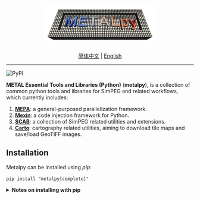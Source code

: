 <h1 align="center">
<img src="https://github.com/yanang007/metalpy/raw/main/branding/logo/metalpylogo.png" width="300" alt="METALpy">
</h1>

<div align="center">

[简体中文](https://github.com/yanang007/metalpy/tree/main/README.zh_CN.md) | [English](https://github.com/yanang007/metalpy/tree/main/README.md)

</div>

-------------
![PyPI](https://img.shields.io/pypi/v/metalpy)

**METAL Essential Tools and Libraries (Python)** (**metalpy**),
is a collection of common python tools and libraries for SimPEG and related workflows,
which currently includes:
1. [**MEPA**](https://github.com/yanang007/metalpy/tree/main/metalpy/mepa/README.md): a general-purposed parallelization framework.
2. [**Mexin**](https://github.com/yanang007/metalpy/tree/main/metalpy/mexin/README.md): a code injection framework for Python.
3. [**SCAB**](https://github.com/yanang007/metalpy/tree/main/metalpy/scab/README.md): a collection of SimPEG related utilities and extensions.
4. [**Carto**](https://github.com/yanang007/metalpy/tree/main/metalpy/carto/README.md): cartography related utilities, aiming to download tile maps and
save/load GeoTIFF images.

Installation
------------
Metalpy can be installed using _pip_:

```console
pip install "metalpy[complete]"
```

<details><summary><b>Notes on installing with pip</b></summary>
<p>

`metalpy` manages its dependencies separately, which means expected modules 
should be specified in `pip` installation process.

Supported commands are listed next:
```console
pip install "metalpy[complete]"    # Install all requirements
pip install "metalpy[scab]"        # Install requirements for SCAB
pip install "metalpy[carto]"       # Install requirements for Carto
pip install "metalpy[scab, carto]" # Install requirements for SCAB and Carto
pip install "metalpy[mepa]"        # Install requirements for MEPA
pip install "metalpy[mexin]"       # Install requirements for Mexin
pip install "metalpy[tests]"       # Install requirements for tests
pip install "metalpy[docs]"        # Install requirements for doc generation
pip install "metalpy[dev]"         # Install requirements for development
```

</p>
</details>
